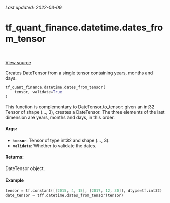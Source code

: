 <!--
This file is generated by a tool. Do not edit directly.
For open-source contributions the docs will be updated automatically.
-->

*Last updated: 2022-03-09.*

<div itemscope itemtype="http://developers.google.com/ReferenceObject">
<meta itemprop="name" content="tf_quant_finance.datetime.dates_from_tensor" />
<meta itemprop="path" content="Stable" />
</div>

# tf_quant_finance.datetime.dates_from_tensor

<!-- Insert buttons and diff -->

<table class="tfo-notebook-buttons tfo-api" align="left">
</table>

<a target="_blank" href="https://github.com/google/tf-quant-finance/blob/master/tf_quant_finance/datetime/date_tensor.py">View source</a>



Creates DateTensor from a single tensor containing years, months and days.

```python
tf_quant_finance.datetime.dates_from_tensor(
    tensor, validate=True
)
```



<!-- Placeholder for "Used in" -->

This function is complementary to DateTensor.to_tensor: given an int32 Tensor
of shape (..., 3), creates a DateTensor. The three elements of the last
dimension are years, months and days, in this order.

#### Args:


* <b>`tensor`</b>: Tensor of type int32 and shape (..., 3).
* <b>`validate`</b>: Whether to validate the dates.


#### Returns:

DateTensor object.


#### Example

```python
tensor = tf.constant([[2015, 4, 15], [2017, 12, 30]], dtype=tf.int32)
date_tensor = tff.datetime.dates_from_tensor(tensor)
```